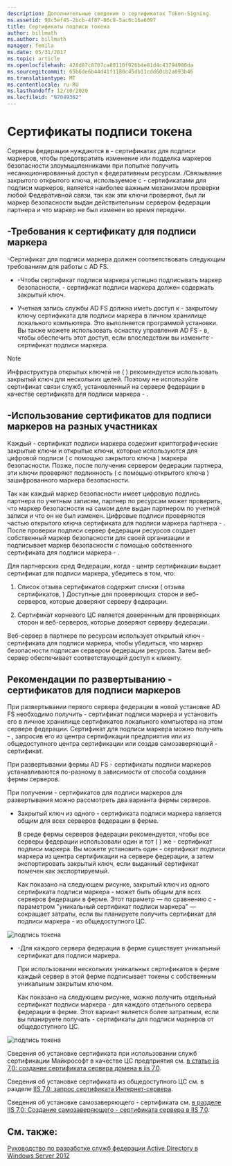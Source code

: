 ```yaml
---
description: Дополнительные сведения о сертификатах Token-Signing.
ms.assetid: 98c5ef45-2bcb-4f87-86c8-5ac6c16a6097
title: Сертификаты подписи токена
author: billmath
ms.author: billmath
manager: femila
ms.date: 05/31/2017
ms.topic: article
ms.openlocfilehash: 428d87c8707ca80110f926b4e81d4c43794986da
ms.sourcegitcommit: 65b6de6b44d41f1180c45db11cdd60cb2a093b46
ms.translationtype: MT
ms.contentlocale: ru-RU
ms.lasthandoff: 12/10/2020
ms.locfileid: "97049362"
---
```

# <a name="token-signing-certificates"></a>Сертификаты подписи токена

Серверы федерации нуждаются в \- сертификатах для подписи маркеров, чтобы предотвратить изменение или подделка маркеров безопасности злоумышленниками при попытке получить несанкционированный доступ к федеративным ресурсам. \/Связывание закрытого открытого ключа, используемое с \- сертификатами для подписи маркеров, является наиболее важным механизмом проверки любой Федеративной связи, так как эти ключи проверяют, был ли маркер безопасности выдан действительным сервером федерации партнера и что маркер не был изменен во время передачи.

## <a name="token-signing-certificate-requirements"></a>\-Требования к сертификату для подписи маркера
\-Сертификат для подписи маркера должен соответствовать следующим требованиям для работы с AD FS.

-   \-Чтобы сертификат подписи маркера успешно подписывать маркер безопасности, \- сертификат подписи маркера должен содержать закрытый ключ.

-   Учетная запись службы AD FS должна иметь доступ к \- закрытому ключу сертификата для подписи маркера в личном хранилище локального компьютера. Это выполняется программой установки. Вы также можете использовать оснастку управления AD FS \- в, чтобы обеспечить этот доступ, если впоследствии вы измените \- сертификат подписи маркера.

> [!NOTE]
> Инфраструктура открытых ключей не \( \) рекомендуется использовать закрытый ключ для нескольких целей. Поэтому не используйте сертификат связи служб, установленный на сервере федерации в качестве сертификата для подписи маркера \- .

## <a name="how-token-signing-certificates-are-used-across-partners"></a>\-Использование сертификатов для подписи маркеров на разных участниках
Каждый \- сертификат подписи маркера содержит криптографические закрытые ключи и открытые ключи, которые используются для цифровой подписи \( с помощью закрытого ключа \) маркера безопасности. Позже, после получения сервером федерации партнера, эти ключи проверяют подлинность \( с помощью открытого ключа \) зашифрованного маркера безопасности.

Так как каждый маркер безопасности имеет цифровую подпись партнера по учетным записям, партнер по ресурсам может проверить, что маркер безопасности на самом деле выдан партнером по учетной записи и что он не был изменен. Цифровые подписи проверяются частью открытого ключа сертификата для подписи маркера партнера \- . После проверки подписи сервер федерации ресурсов создает собственный маркер безопасности для своей организации и подписывает маркер безопасности с помощью собственного сертификата для подписи маркера \- .

Для партнерских сред Федерации, когда \- центр сертификации выдает сертификат для подписи маркера, убедитесь в том, что:

1.  Список отзыва сертификатов содержит списки \( отзыва сертификатов, \) Доступные для проверяющих сторон и веб-серверов, которые доверяют серверу федерации.

2.  Сертификат корневого ЦС является доверенным для проверяющих сторон и веб-серверов, которые доверяют серверу федерации.

Веб-сервер в партнере по ресурсам использует открытый ключ \- сертификата для подписи маркера, чтобы убедиться, что маркер безопасности подписан сервером федерации ресурсов. Затем веб-сервер обеспечивает соответствующий доступ к клиенту.

## <a name="deployment-considerations-for-token-signing-certificates"></a>Рекомендации по развертыванию \- сертификатов для подписи маркеров
При развертывании первого сервера федерации в новой установке AD FS необходимо получить \- сертификат подписи маркера и установить его в личное хранилище сертификатов локального компьютера на этом сервере федерации. Сертификат для подписи маркера можно получить \- , запросив его из центра сертификации предприятия или из общедоступного центра сертификации или создав самозаверяющий \- сертификат.

При развертывании фермы AD FS \- сертификаты подписи маркеров устанавливаются по-разному в зависимости от способа создания фермы серверов.

При получении \- сертификатов для подписи маркеров для развертывания можно рассмотреть два варианта фермы серверов.

-   Закрытый ключ из одного \- сертификата подписи маркера является общим для всех серверов федерации в ферме.

    В среде фермы серверов федерации рекомендуется, чтобы все серверы федерации использовали один и тот \( \) же \- сертификат подписи маркера. Вы можете установить один \- сертификат подписи маркера из центра сертификации на сервере федерации, а затем экспортировать закрытый ключ, если выданный сертификат помечен как экспортируемый.

    Как показано на следующем рисунке, закрытый ключ из одного сертификата подписи маркера \- может быть общим для всех серверов федерации в ферме. Этот параметр — по сравнению с \- параметром "уникальный сертификат подписи маркера" — сокращает затраты, если вы планируете получить сертификат для подписи маркера \- из общедоступного ЦС.

![подпись токена](media/adfs2_fedserver_certstory_3.gif)

-   \-Для каждого сервера федерации в ферме существует уникальный сертификат для подписи маркера.

    При использовании нескольких уникальных сертификатов в ферме каждый сервер в этой ферме подписывает токены с собственным уникальным закрытым ключом.

    Как показано на следующем рисунке, можно получить отдельный сертификат подписи маркера \- для каждого отдельного сервера федерации в ферме. Этот вариант является более затратным, если вы планируете получать \- сертификаты для подписи маркеров от общедоступного ЦС.

![подпись токена](media/adfs2_fedserver_certstory_4.gif)

Сведения об установке сертификата при использовании служб сертификации Майкрософт в качестве ЦС предприятия см. [в статье iis 7,0: создание сертификата сервера домена в iis 7,0](https://go.microsoft.com/fwlink/?LinkId=108548).

Сведения об установке сертификата из общедоступного ЦС см. в разделе [IIS 7,0: запрос сертификата Интернет-сервера](https://go.microsoft.com/fwlink/?LinkId=108549).

Сведения об установке самозаверяющего \- сертификата см. [в разделе IIS 7,0: Создание самозаверяющего \- сертификата сервера в IIS 7,0](https://go.microsoft.com/fwlink/?LinkID=108271).

## <a name="see-also"></a>См. также:
[Руководство по разработке служб федерации Active Directory в Windows Server 2012](AD-FS-Design-Guide-in-Windows-Server-2012.md)
